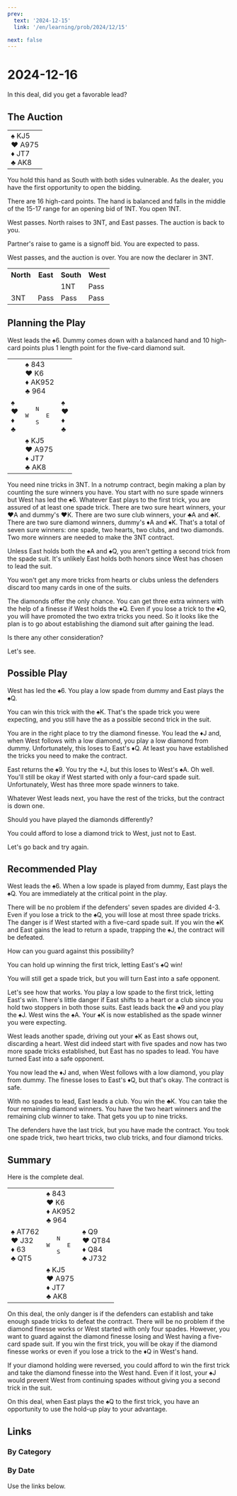 ```yaml
---
prev:
  text: '2024-12-15'
  link: '/en/learning/prob/2024/12/15'

next: false
---
```


# 2024-12-16

In this deal, did you get a favorable lead?

<Badge type="warning" text="Play"/>

## The Auction

<table class="hand">
	<tr>
		<td>♠ KJ5<br>♥ A975<br>♦ JT7<br>♣ AK8</td>
	</tr>
</table>

You hold this hand as South with both sides vulnerable. As the dealer, you have the first opportunity to open the bidding.

There are 16 high-card points. The hand is balanced and falls in the middle of the 15-17 range for an opening bid of 1NT. You open 1NT.

West passes. North raises to 3NT, and East passes. The auction is back to you.

Partner's raise to game is a signoff bid. You are expected to pass.

West passes, and the auction is over. You are now the declarer in 3NT.

<table class="auction">
	<tr>
		<th>North</th>
		<th>East</th>
		<th>South</th>
		<th>West</th>
	</tr>
	<tr>
		<td></td>
		<td></td>
		<td>1NT</td>
		<td>Pass</td>
	</tr>
	<tr>
		<td>3NT</td>
		<td>Pass</td>
		<td>Pass</td>
		<td>Pass</td>
	</tr>
</table>

## Planning the Play

West leads the ♠6. Dummy comes down with a balanced hand and 10 high-card points plus 1 length point for the five-card diamond suit.

<table class="deal">
	<tr>
		<td></td>
		<td>♠ 843<br>♥ K6<br>♦ AK952<br>♣ 964</td>
		<td></td>
	</tr>
	<tr>
		<td>♠ <br>♥ <br>♦ <br>♣ </td>
		<td><pre>   N<br>W     E<br>   S</pre></td>
		<td>♠ <br>♥ <br>♦ <br>♣ </td>
	</tr>
	<tr>
		<td></td>
		<td>♠ KJ5<br>♥ A975<br>♦ JT7<br>♣ AK8</td>
		<td></td>
	</tr>
</table>

You need nine tricks in 3NT. In a notrump contract, begin making a plan by counting the sure winners you have. You start with no sure spade winners but West has led the ♠6. Whatever East plays to the first trick, you are assured of at least one spade trick. There are two sure heart winners, your ♥A and dummy's ♥K. There are two sure club winners, your ♣A and ♣K. There are two sure diamond winners, dummy's ♦A and ♦K. That's a total of seven sure winners: one spade, two hearts, two clubs, and two diamonds. Two more winners are needed to make the 3NT contract.

Unless East holds both the ♠A and ♠Q, you aren't getting a second trick from the spade suit. It's unlikely East holds both honors since West has chosen to lead the suit.

You won't get any more tricks from hearts or clubs unless the defenders discard too many cards in one of the suits.

The diamonds offer the only chance. You can get three extra winners with the help of a finesse if West holds the ♦Q. Even if you lose a trick to the ♦Q, you will have promoted the two extra tricks you need. So it looks like the plan is to go about establishing the diamond suit after gaining the lead.

Is there any other consideration?

Let's see.

## Possible Play

West has led the ♠6. You play a low spade from dummy and East plays the ♠Q.

You can win this trick with the ♠K. That's the spade trick you were expecting, and you still have the as a possible second trick in the suit.

You are in the right place to try the diamond finesse. You lead the ♦J and, when West follows with a low diamond, you play a low diamond from dummy. Unfortunately, this loses to East's ♦Q. At least you have established the tricks you need to make the contract.

East returns the ♠9. You try the *J, but this loses to West's ♠A. Oh well. You'll still be okay if West started with only a four-card spade suit. Unfortunately, West has three more spade winners to take.

Whatever West leads next, you have the rest of the tricks, but the contract is down one.

Should you have played the diamonds differently?

You could afford to lose a diamond trick to West, just not to East.

Let's go back and try again.

## Recommended Play

West leads the ♠6. When a low spade is played from dummy, East plays the ♠Q. You are immediately at the critical point in the play.

There will be no problem if the defenders' seven spades are divided 4-3. Even if you lose a trick to the ♠Q, you will lose at most three spade tricks. The danger is if West started with a five-card spade suit. If you win the ♠K and East gains the lead to return a spade, trapping the ♠J, the contract will be defeated.

How can you guard against this possibility?

You can hold up winning the first trick, letting East's ♠Q win!

You will still get a spade trick, but you will turn East into a safe opponent.

Let's see how that works. You play a low spade to the first trick, letting East's win. There's little danger if East shifts to a heart or a club since you hold two stoppers in both those suits. East leads back the ♠9 and you play the ♠J. West wins the ♠A. Your ♠K is now established as the spade winner you were expecting.

West leads another spade, driving out your ♠K as East shows out, discarding a heart. West did indeed start with five spades and now has two more spade tricks established, but East has no spades to lead. You have turned East into a safe opponent.

You now lead the ♦J and, when West follows with a low diamond, you play from dummy. The finesse loses to East's ♦Q, but that's okay. The contract is safe.

With no spades to lead, East leads a club. You win the ♣K. You can take the four remaining diamond winners. You have the two heart winners and the remaining club winner to take. That gets you up to nine tricks.

The defenders have the last trick, but you have made the contract. You took one spade trick, two heart tricks, two club tricks, and four diamond tricks.

## Summary

Here is the complete deal.

<table class="deal">
	<tr>
		<td></td>
		<td>♠ 843<br>♥ K6<br>♦ AK952<br>♣ 964</td>
		<td></td>
	</tr>
	<tr>
		<td>♠ AT762<br>♥ J32<br>♦ 63<br>♣ QT5</td>
		<td><pre>   N<br>W     E<br>   S</pre></td>
		<td>♠ Q9<br>♥ QT84<br>♦ Q84<br>♣ J732</td>
	</tr>
	<tr>
		<td></td>
		<td>♠ KJ5<br>♥ A975<br>♦ JT7<br>♣ AK8</td>
		<td></td>
	</tr>
</table>

On this deal, the only danger is if the defenders can establish and take enough spade tricks to defeat the contract. There will be no problem if the diamond finesse works or West started with only four spades. However, you want to guard against the diamond finesse losing and West having a five-card spade suit. If you win the first trick, you will be okay if the diamond finesse works or even if you lose a trick to the ♦Q in West's hand.

If your diamond holding were reversed, you could afford to win the first trick and take the diamond finesse into the West hand. Even if it lost, your ♠J would prevent West from continuing spades without giving you a second trick in the suit.

On this deal, when East plays the ♠Q to the first trick, you have an opportunity to use the hold-up play to your advantage.

## Links

[<Badge type="tip" text="Go to Practice"/>](/en/practice/prob/2024/12/16)

### By Category

[<Badge type="tip" text="<--"/>](/en/learning/prob/2024/12/14)
[<Badge type="tip" text="Calendar"/>](/en/learning/calendar/2024/12)
[<Badge type="info" text="-->"/>](/en/learning/prob/2024/12/16#links)

### By Date

Use the links below.